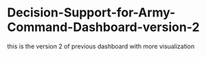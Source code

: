 # Decision-Support-for-Army-Command-Dashboard-version-2
this is the version 2 of previous dashboard with more visualization
